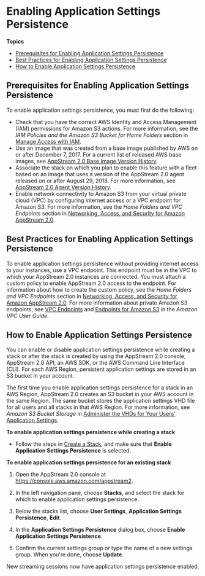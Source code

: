 # Enabling Application Settings Persistence<a name="enabling-app-settings-persistence"></a>

**Topics**
+ [Prerequisites for Enabling Application Settings Persistence](#prerequisites-app-settings-persistence)
+ [Best Practices for Enabling Application Settings Persistence](#best-practices-app-settings-persistence)
+ [How to Enable Application Settings Persistence](#howto-enable-app-settings-persistence)

## Prerequisites for Enabling Application Settings Persistence<a name="prerequisites-app-settings-persistence"></a>

To enable application settings persistence, you must first do the following:
+ Check that you have the correct AWS Identity and Access Management \(IAM\) permissions for Amazon S3 actions\. For more information, see the *IAM Policies and the Amazon S3 Bucket for Home Folders* section in [Manage Access with IAM](controlling-access.md)\.
+ Use an image that was created from a base image published by AWS on or after December 7, 2017\. For a current list of released AWS base images, see [AppStream 2\.0 Base Image Version History](base-image-version-history.md)\.
+ Associate the stack on which you plan to enable this feature with a fleet based on an image that uses a version of the AppStream 2\.0 agent released on or after August 29, 2018\. For more information, see [AppStream 2\.0 Agent Version History](agent-software-versions.md)\.
+ Enable network connectivity to Amazon S3 from your virtual private cloud \(VPC\) by configuring internet access or a VPC endpoint for Amazon S3\. For more information, see the *Home Folders and VPC Endpoints* section in [Networking, Access, and Security for Amazon AppStream 2\.0](managing-network.md)\.

## Best Practices for Enabling Application Settings Persistence<a name="best-practices-app-settings-persistence"></a>

To enable application settings persistence without providing internet access to your instances, use a VPC endpoint\. This endpoint must be in the VPC to which your AppStream 2\.0 instances are connected\. You must attach a custom policy to enable AppStream 2\.0 access to the endpoint\. For information about how to create the custom policy, see the *Home Folders and VPC Endpoints* section in [Networking, Access, and Security for Amazon AppStream 2\.0](managing-network.md)\. For more information about private Amazon S3 endpoints, see [VPC Endpoints](https://docs.aws.amazon.com/vpc/latest/userguide/vpc-endpoints.html) and [Endpoints for Amazon S3](https://docs.aws.amazon.com/vpc/latest/userguide/vpc-endpoints-s3.html) in the *Amazon VPC User Guide*\.

## How to Enable Application Settings Persistence<a name="howto-enable-app-settings-persistence"></a>

You can enable or disable application settings persistence while creating a stack or after the stack is created by using the AppStream 2\.0 console, AppStream 2\.0 API, an AWS SDK, or the AWS Command Line Interface \(CLI\)\. For each AWS Region, persistent application settings are stored in an S3 bucket in your account\.

The first time you enable application settings persistence for a stack in an AWS Region, AppStream 2\.0 creates an S3 bucket in your AWS account in the same Region\. The same bucket stores the application settings VHD file for all users and all stacks in that AWS Region\. For more information, see *Amazon S3 Bucket Storage* in [Administer the VHDs for Your Users' Application Settings](administer-app-settings-vhds.md)\.

**To enable application settings persistence while creating a stack**
+ Follow the steps in [Create a Stack](set-up-stacks-fleets.md#set-up-stacks-fleets-install), and make sure that **Enable Application Settings Persistence** is selected\.

**To enable application settings persistence for an existing stack**

1. Open the AppStream 2\.0 console at [https://console\.aws\.amazon\.com/appstream2](https://console.aws.amazon.com/appstream2)\.

1. In the left navigation pane, choose **Stacks**, and select the stack for which to enable application settings persistence\.

1. Below the stacks list, choose **User Settings**, **Application Settings Persistence**, **Edit**\.

1. In the **Application Settings Persistence** dialog box, choose **Enable Application Settings Persistence**\. 

1. Confirm the current settings group or type the name of a new settings group\. When you're done, choose **Update**\.

New streaming sessions now have application settings persistence enabled\.